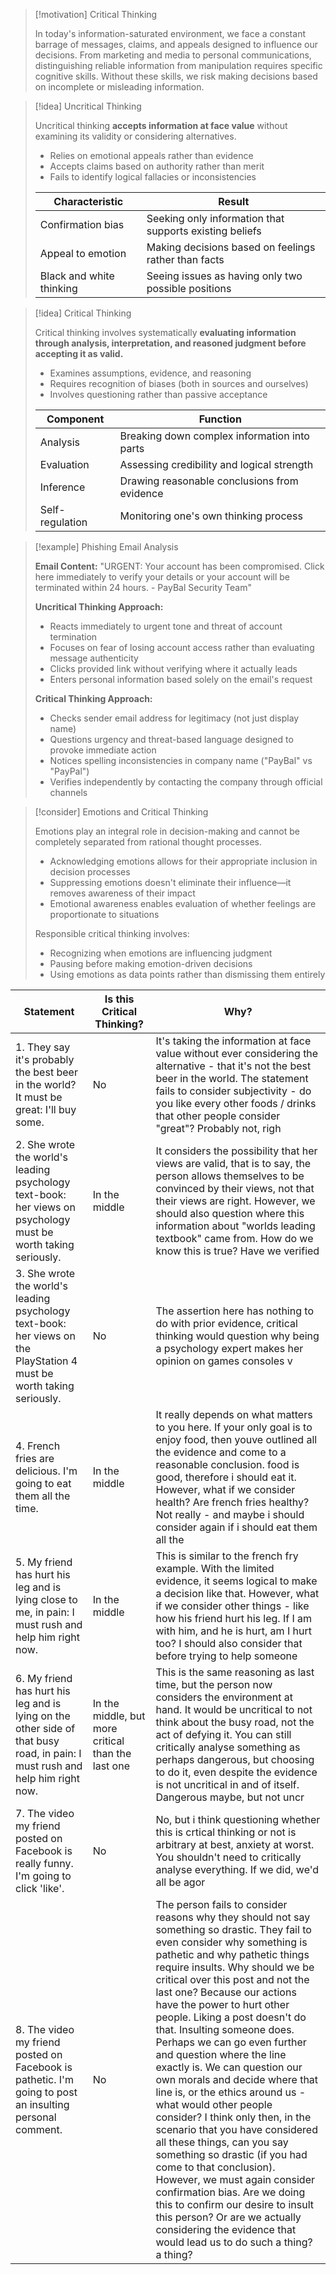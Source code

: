 > [!motivation] Critical Thinking
> 
> In today's information-saturated environment, we face a constant barrage of messages, claims, and appeals designed to influence our decisions. From marketing and media to personal communications, distinguishing reliable information from manipulation requires specific cognitive skills. Without these skills, we risk making decisions based on incomplete or misleading information.

> [!idea] Uncritical Thinking
> 
> Uncritical thinking **accepts information at face value** without examining its validity or considering alternatives.
> 
> - Relies on emotional appeals rather than evidence
> - Accepts claims based on authority rather than merit
> - Fails to identify logical fallacies or inconsistencies
> 
> |Characteristic|Result|
> |---|---|
> |Confirmation bias|Seeking only information that supports existing beliefs|
> |Appeal to emotion|Making decisions based on feelings rather than facts|
> |Black and white thinking|Seeing issues as having only two possible positions|

> [!idea] Critical Thinking
> 
> Critical thinking involves systematically **evaluating information through analysis, interpretation, and reasoned judgment before accepting it as valid.**
> 
> - Examines assumptions, evidence, and reasoning
> - Requires recognition of biases (both in sources and ourselves)
> - Involves questioning rather than passive acceptance
> 
> |Component|Function|
> |---|---|
> |Analysis|Breaking down complex information into parts|
> |Evaluation|Assessing credibility and logical strength|
> |Inference|Drawing reasonable conclusions from evidence|
> |Self-regulation|Monitoring one's own thinking process|

> [!example] Phishing Email Analysis
> 
> **Email Content:** "URGENT: Your account has been compromised. Click here immediately to verify your details or your account will be terminated within 24 hours. - PayBal Security Team"
> 
> **Uncritical Thinking Approach:**
> 
> - Reacts immediately to urgent tone and threat of account termination
> - Focuses on fear of losing account access rather than evaluating message authenticity
> - Clicks provided link without verifying where it actually leads
> - Enters personal information based solely on the email's request
> 
> **Critical Thinking Approach:**
> 
> - Checks sender email address for legitimacy (not just display name)
> - Questions urgency and threat-based language designed to provoke immediate action
> - Notices spelling inconsistencies in company name ("PayBal" vs "PayPal")
> - Verifies independently by contacting the company through official channels

> [!consider] Emotions and Critical Thinking
> 
> Emotions play an integral role in decision-making and cannot be completely separated from rational thought processes.
> 
> - Acknowledging emotions allows for their appropriate inclusion in decision processes
> - Suppressing emotions doesn't eliminate their influence—it removes awareness of their impact
> - Emotional awareness enables evaluation of whether feelings are proportionate to situations
> 
> Responsible critical thinking involves:
> 
> - Recognizing when emotions are influencing judgment
> - Pausing before making emotion-driven decisions
> - Using emotions as data points rather than dismissing them entirely

| Statement                                                                                                                    | Is this Critical Thinking?                         | Why?                                                                                                                                                                                                                                                                                                                                                                                                                                                                                                                                                                                                                                                                                                                                                                                                                                                                                                                                 |
| ---------------------------------------------------------------------------------------------------------------------------- | -------------------------------------------------- | ------------------------------------------------------------------------------------------------------------------------------------------------------------------------------------------------------------------------------------------------------------------------------------------------------------------------------------------------------------------------------------------------------------------------------------------------------------------------------------------------------------------------------------------------------------------------------------------------------------------------------------------------------------------------------------------------------------------------------------------------------------------------------------------------------------------------------------------------------------------------------------------------------------------------------------ |
| 1. They say it's probably the best beer in the world? It must be great: I'll buy some.                                       | No                                                 | It's taking the information at face value without ever considering the alternative - that it's not the best beer in the world. The statement fails to consider subjectivity - do you like every other foods / drinks that other people consider "great"? Probably not, righ                                                                                                                                                                                                                                                                                                                                                                                                                                                                                                                                                                                                                                                          |
| 2. She wrote the world's leading psychology text-book: her views on psychology must be worth taking seriously.               | In the middle                                      | It considers the possibility that her views are valid, that is to say, the person allows themselves to be convinced by their views, not that their views are right. However, we should also question where this information about "worlds leading textbook" came from. How do we know this is true? Have we verified                                                                                                                                                                                                                                                                                                                                                                                                                                                                                                                                                                                                                 |
| 3. She wrote the world's leading psychology text-book: her views on the PlayStation 4 must be worth taking seriously.        | No                                                 | The assertion here has nothing to do with prior evidence, critical thinking would question why being a psychology expert makes her opinion on games consoles v                                                                                                                                                                                                                                                                                                                                                                                                                                                                                                                                                                                                                                                                                                                                                                       |
| 4. French fries are delicious. I'm going to eat them all the time.                                                           | In the middle                                      | It really depends on what matters to you here. If your only goal is to enjoy food, then youve outlined all the evidence and come to a reasonable conclusion. food is good, therefore i should eat it. However, what if we consider health? Are french fries healthy? Not really - and maybe i should consider again if i should eat them all the                                                                                                                                                                                                                                                                                                                                                                                                                                                                                                                                                                                     |
| 5. My friend has hurt his leg and is lying close to me, in pain: I must rush and help him right now.                         | In the middle                                      | This is similar to the french fry example. With the limited evidence, it seems logical to make a decision like that. However, what if we consider other things - like how his friend hurt his leg. If I am with him, and he is hurt, am I hurt too? I should also consider that before trying to help someone                                                                                                                                                                                                                                                                                                                                                                                                                                                                                                                                                                                                                        |
| 6. My friend has hurt his leg and is lying on the other side of that busy road, in pain: I must rush and help him right now. | In the middle, but more critical than the last one | This is the same reasoning as last time, but the person now considers the environment at hand. It would be uncritical to not think about the busy road, not the act of defying it. You can still critically analyse something as perhaps dangerous, but choosing to do it, even despite the evidence is not uncritical in and of itself. Dangerous maybe, but not uncr                                                                                                                                                                                                                                                                                                                                                                                                                                                                                                                                                               |
| 7. The video my friend posted on Facebook is really funny. I'm going to click 'like'.                                        | No                                                 | No, but i think questioning whether this is crtical thinking or not is arbitrary at best, anxiety at worst. You shouldn't need to critically analyse everything. If we did, we'd all be agor                                                                                                                                                                                                                                                                                                                                                                                                                                                                                                                                                                                                                                                                                                                                         |
| 8. The video my friend posted on Facebook is pathetic. I'm going to post an insulting personal comment.                      | No                                                 | The person fails to consider reasons why they should not say something so drastic. They fail to even consider why something is pathetic and why pathetic things require insults. Why should we be critical over this post and not the last one? Because our actions have the power to hurt other people. Liking a post doesn't do that. Insulting someone does. Perhaps we can go even further and question where the line exactly is. We can question our own morals and decide where that line is, or the ethics around us - what would other people consider? I think only then, in the scenario that you have considered all these things, can you say something so drastic (if you had come to that conclusion). However, we must again consider confirmation bias. Are we doing this to confirm our desire to insult this person? Or are we actually considering the evidence that would lead us to do such a thing?  a thing? |

